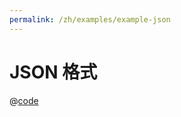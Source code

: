 ```yaml
---
permalink: /zh/examples/example-json
---
```


# JSON 格式

<script setup>
import ExampleJson from 'docs/examples/components/example-json.vue';
</script>

<ExampleJson />

@[code](./components/example-json.vue)